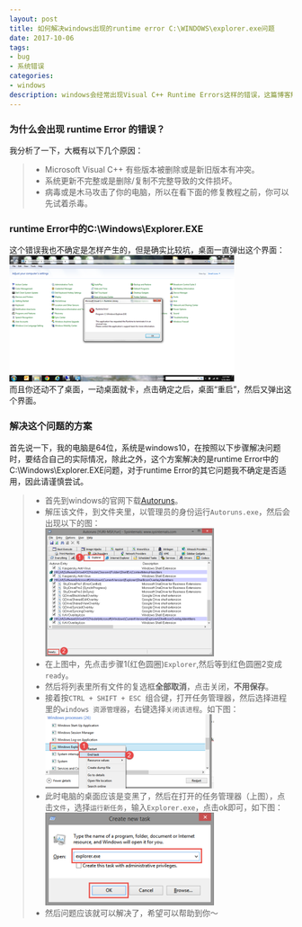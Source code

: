 ```yaml
---
layout: post
title: 如何解决windows出现的runtime error C:\WINDOWS\explorer.exe问题
date: 2017-10-06
tags:
- bug
- 系统错误
categories: 
- windows
description: windows会经常出现Visual C++ Runtime Errors这样的错误，这篇博客解决的是这类错误中的C:\Windows\Explorer.EXE问题。
---
```


### 为什么会出现 runtime Error 的错误？
我分析了一下，大概有以下几个原因：
>* Microsoft Visual C++ 有些版本被删除或是新旧版本有冲突。
>* 系统更新不完整或是删除/复制不完整导致的文件损坏。
>* 病毒或是木马攻击了你的电脑，所以在看下面的修复教程之前，你可以先试着杀毒。
<!-- more -->
### runtime Error中的C:\Windows\Explorer.EXE
这个错误我也不确定是怎样产生的，但是确实比较坑，桌面一直弹出这个界面：<br>
![image](https://github.com/Lihit/Lihit.github.io/blob/master/assets/img/2017-10-06-solve-runtime-error-of-windows/Visual_C___error_preview.png)<br>
而且你还动不了桌面，一动桌面就卡，点击确定之后，桌面“重启”，然后又弹出这个界面。

### 解决这个问题的方案
首先说一下，我的电脑是64位，系统是windows10，在按照以下步骤解决问题时，要结合自己的实际情况，除此之外，这个方案解决的是runtime Error中的C:\Windows\Explorer.EXE问题，对于runtime Error的其它问题我不确定是否适用，因此请谨慎尝试。
>* 首先到windows的官网下载[Autoruns](http://technet.microsoft.com/en-us/sysinternals/bb963902.aspx)。
>* 解压该文件，到文件夹里，以管理员的身份运行`Autoruns.exe`，然后会出现以下的图：<br>
![image](https://github.com/Lihit/Lihit.github.io/blob/master/assets/img/2017-10-06-solve-runtime-error-of-windows/2014-08-17_21-28-34-300x228.png)
>* 在上图中，先点击步骤1(红色圆圈)`Explorer`,然后等到红色圆圈2变成`ready`。
>* 然后将列表里所有文件的复选框**全部取消**，点击关闭，**不用保存**。
>* 接着按`CTRL + SHIFT + ESC `组合键，打开任务管理器，然后选择进程里的`windows 资源管理器`，右键选择`关闭该进程`。如下图：<br>
![image](https://github.com/Lihit/Lihit.github.io/blob/master/assets/img/2017-10-06-solve-runtime-error-of-windows/2014-08-17_21-33-51-300x132.png)
>* 此时电脑的桌面应该是变黑了，然后在打开的任务管理器（上图），点击`文件`，选择`运行新任务`，输入`Explorer.exe`，点击ok即可，如下图：<br>
![image](https://github.com/Lihit/Lihit.github.io/blob/master/assets/img/2017-10-06-solve-runtime-error-of-windows/2014-08-17_21-36-22-300x165.png)
>* 然后问题应该就可以解决了，希望可以帮助到你～